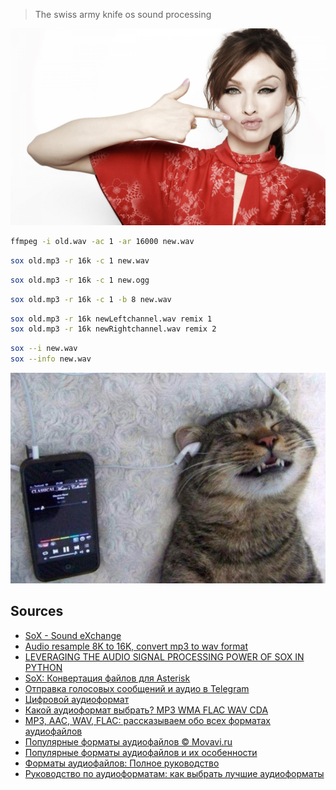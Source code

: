> The swiss army knife os sound processing

![](https://raw.githubusercontent.com/tonypithony/IwannaSoXwithU/main/14977441176823_1920x1200.jpg)


```bash
ffmpeg -i old.wav -ac 1 -ar 16000 new.wav
```

 
```bash
sox old.mp3 -r 16k -c 1 new.wav
```

 
```bash
sox old.mp3 -r 16k -c 1 new.ogg
```

 
```bash
sox old.mp3 -r 16k -c 1 -b 8 new.wav
```

 
```bash
sox old.mp3 -r 16k newLeftchannel.wav remix 1  
sox old.mp3 -r 16k newRightchannel.wav remix 2
```

 
```bash
sox --i new.wav  
sox --info new.wav
```

![](https://raw.githubusercontent.com/tonypithony/IwannaSoXwithU/main/1682a72s-960.jpg)


## Sources

* [SoX - Sound eXchange](https://h3manth.com/2009/01/08/sox-sound-exchange-2)
* [Audio resample 8K to 16K, convert mp3 to wav format](https://programmersought.com/article/31006998533/)
* [LEVERAGING THE AUDIO SIGNAL PROCESSING POWER OF SOX IN PYTHON](https://wp.nyu.edu/ismir2016/wp-content/uploads/sites/2294/2016/08/bittner-pysox.pdf)
* [SoX: Конвертация файлов для Asterisk](https://sysadminmosaic.ru/sox/asterisk)
* [Отправка голосовых сообщений и аудио в Telegram](https://help.bothelp.io/article/8227)
* [Цифровой аудиоформат](https://ru.wikipedia.org/wiki/%D0%A6%D0%B8%D1%84%D1%80%D0%BE%D0%B2%D0%BE%D0%B9_%D0%B0%D1%83%D0%B4%D0%B8%D0%BE%D1%84%D0%BE%D1%80%D0%BC%D0%B0%D1%82)
* [Какой аудиоформат выбрать? MP3 WMA FLAC WAV CDA](https://www.drive2.ru/b/2161458/)
* [MP3, AAC, WAV, FLAC: рассказываем обо всех форматах аудиофайлов](https://www.audiomania.ru/content/mp3-aac-wav-flac-rasskazivaem-obo-vseh-formatah-audiofaylov/)
* [Популярные форматы аудиофайлов © Movavi.ru](https://www.movavi.ru/learning-portal/audio-file-formats.html)
* [Популярные форматы аудиофайлов и их особенности](https://www.pult.ru/articles/interesting/audioformaty/)
* [Форматы аудиофайлов: Полное руководство](https://emastered.com/ru/blog/audio-file-formats)
* [Руководство по аудиоформатам: как выбрать лучшие аудиоформаты](https://filmora.wondershare.com.ru/audio/best-audio-formats.html)
